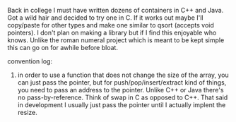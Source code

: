 Back in college I must have written dozens of containers in C++ and Java. Got a wild hair and decided to try one in C. If it works out maybe I'll copy/paste for other types and make one similar to qsort (accepts void pointers). I don't plan on making a library but if I find this enjoyable who knows. Unlike the roman numeral project which is meant to be kept simple this can go on for awhile before bloat.

convention log:
1. in order to use a function that does not change the size of the array, you can just pass the pointer, but for push/pop/insert/extract kind of things, you need to pass an address to the pointer. Unlike C++ or Java there's no pass-by-reference. Think of swap in C as opposed to C++. That said in development I usually just pass the pointer until I actually implent the resize.